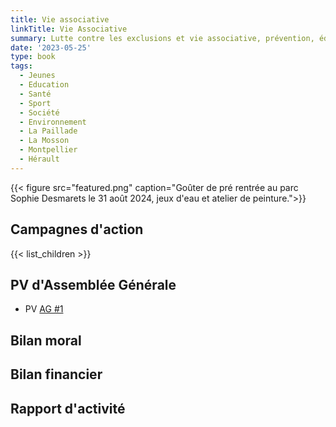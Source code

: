```yaml
---
title: Vie associative
linkTitle: Vie Associative
summary: Lutte contre les exclusions et vie associative, prévention, éducation, accompagnement, ateliers et sorties ouverts au public.
date: '2023-05-25'
type: book
tags:
  - Jeunes
  - Education
  - Santé
  - Sport
  - Société
  - Environnement
  - La Paillade
  - La Mosson
  - Montpellier
  - Hérault
---
```


{{< figure src="featured.png" caption="Goûter de pré rentrée au parc Sophie Desmarets le 31 août 2024, jeux d'eau et atelier de peinture.">}}

## Campagnes d'action

{{< list_children >}}

## PV d'Assemblée Générale

* PV [AG #1](https://www.mathsetmaryam.fr/u/PV-AG-1-2024.pdf)

## Bilan moral

## Bilan financier

## Rapport d'activité

